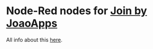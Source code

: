 # Node-Red nodes for [Join by JoaoApps](https://joaoapps.com/join/)

All info about this [here](https://joaoapps.com/join/node-red/).
